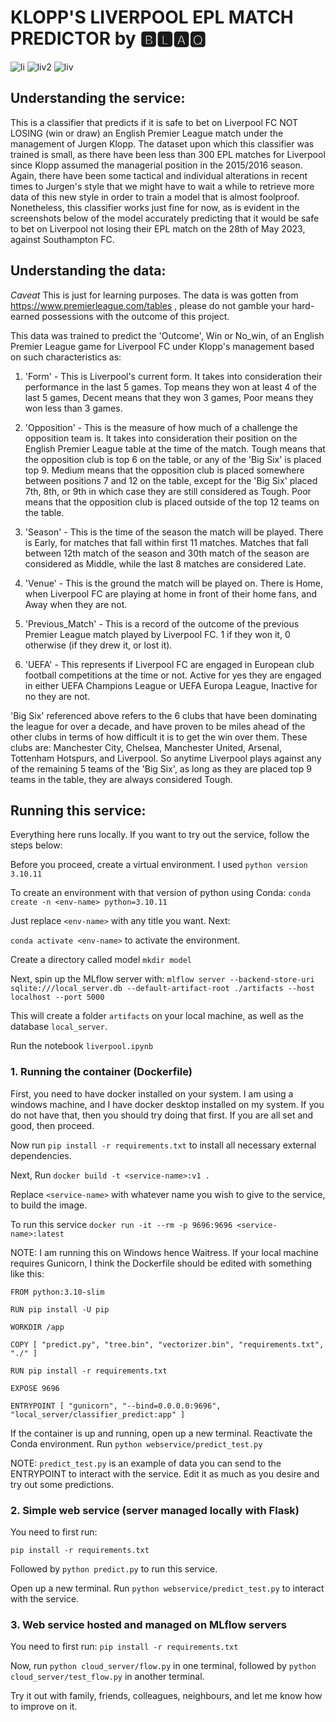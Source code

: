 # KLOPP'S  LIVERPOOL EPL MATCH PREDICTOR by 🅱🅻🅰🆀



![li](https://user-images.githubusercontent.com/100685852/214846024-51910198-1951-48e6-8b1a-2c0a8056dcd8.jpg) ![liv2](https://user-images.githubusercontent.com/100685852/214846291-f3899b64-f38b-43c2-8f72-fc86ff40eb5a.jpg) ![liv](https://user-images.githubusercontent.com/100685852/214846371-205623ff-b198-4313-9353-d6607a4b140e.png)

## Understanding the service:
This is a classifier that predicts if it is safe to bet on Liverpool FC NOT LOSING (win or draw) an English Premier League match under the management of Jurgen Klopp. The dataset upon which this classifier was trained is small, as there have been less than 300 EPL matches for Liverpool since Klopp assumed the managerial position in the 2015/2016 season. Again, there have 
been some tactical and individual alterations in recent times to Jurgen's style that we might have to wait a while to retrieve more data of this new style in order to train a model that is almost foolproof. Nonetheless, this classifier works just fine for now, as is evident in the screenshots below of the model accurately predicting that it would
be safe to bet on Liverpool not losing their EPL match on the 28th of May 2023, against Southampton FC.

## Understanding the data:

*Caveat* This is just for learning purposes. The data is was gotten from https://www.premierleague.com/tables , please do not gamble your hard-earned possessions with the outcome of this project.

This data was trained to predict the 'Outcome', Win  or No_win, of an English Premier League game for Liverpool FC under Klopp's management based on such characteristics as:
1. 'Form' - This is Liverpool's current form. It takes into consideration their performance in the last 5 games. Top means they won at least 4 of the last 5 games, Decent means that they won 3 games, Poor means they won less than 3 games.

2. 'Opposition' - This is the measure of how much of a challenge the opposition team is. It takes into consideration their position on the English Premier League table at the time of the match. Tough means that the opposition club is top 6 on the table, or any of the 'Big Six' is placed top 9. Medium means that the opposition club is placed somewhere between positions 7 and 12 on the table, except for the 'Big Six' placed 7th, 8th, or 9th in which case they are still considered as Tough. Poor means that the opposition club is placed outside of the top 12 teams on the table. 

3. 'Season' - This is the time of the season the match will be played. There is Early, for matches that fall within first 11 matches. Matches that fall between 12th match of the season and 30th match of the season are considered as Middle, while the last 8 matches are considered Late.

4. 'Venue' - This is the ground the match will be played on. There is Home, when Liverpool FC are playing at home in front of their home fans, and Away when they are not.  

5. 'Previous_Match' - This is a record of the outcome of the previous Premier League match played by Liverpool FC. 1 if they won it, 0 otherwise (if they drew it, or lost it). 

6. 'UEFA' - This represents if Liverpool FC are engaged in European club football competitions at the time or not. Active for yes they are engaged in either UEFA Champions League or UEFA Europa League, Inactive for no they are not.

'Big Six' referenced above refers to the 6 clubs that have been dominating the league for over a decade, and have proven to be miles ahead of the other clubs in terms of how difficult it is to get the win over them. These clubs are: Manchester City, Chelsea, Manchester United, Arsenal, Tottenham Hotspurs, and Liverpool. So anytime Liverpool plays against any of the remaining 5 teams of the 'Big Six', as long as they are placed top 9 teams in the table, they are always considered Tough.

## Running this service:


Everything here runs locally. If you want to try out the service, follow the steps below:

Before you proceed, create a virtual environment. I used ```python version 3.10.11``` 

To create an environment with that version of python using Conda: ```conda create -n <env-name> python=3.10.11```

Just replace ```<env-name>``` with any title you want. Next:

 ```conda activate <env-name>``` to activate the environment.
 
Create a directory called model  ```mkdir model```
 
Next, spin up the MLflow server with: ```mlflow server --backend-store-uri sqlite:///local_server.db --default-artifact-root ./artifacts --host localhost --port 5000```

This will create a folder ```artifacts``` on your local machine, as well as the database ```local_server```.

Run the notebook ```liverpool.ipynb```

### 1. Running the container (Dockerfile)


First, you need to have docker installed on your system. I am using a windows machine, and I have docker desktop installed on my system. If you do not have that, then you should try doing that first. If you are all set and good, then proceed.

Now run ```pip install -r requirements.txt``` to install all necessary external dependencies.

Next, Run ```docker build -t <service-name>:v1 .```

Replace ```<service-name>``` with whatever name you wish to give to the service, to build the image.

To run this service ```docker run -it --rm -p 9696:9696 <service-name>:latest```


NOTE: I am running this on Windows hence Waitress. If your local machine requires Gunicorn, I think the Dockerfile should be edited with something like this:


```
FROM python:3.10-slim

RUN pip install -U pip 

WORKDIR /app

COPY [ "predict.py", "tree.bin", "vectorizer.bin", "requirements.txt", "./" ]

RUN pip install -r requirements.txt

EXPOSE 9696 

ENTRYPOINT [ "gunicorn", "--bind=0.0.0.0:9696", "local_server/classifier_predict:app" ]
 ```


If the container is up and running, open up a new terminal. Reactivate the Conda environment. Run ```python webservice/predict_test.py```

NOTE: ```predict_test.py``` is an example of data you can send to the ENTRYPOINT to interact with the service. Edit it as much as you desire and try out some predictions.



### 2. Simple web service (server managed locally with Flask)
  
  
You need to first run:

```pip install -r requirements.txt```

Followed by ```python predict.py``` to run this service.

Open up a new terminal. Run ```python webservice/predict_test.py``` to interact with the service.


### 3. Web service hosted and managed on MLflow servers



 You need to first run: ```pip install -r requirements.txt```

Now, run ```python cloud_server/flow.py``` in one terminal, followed by ```python cloud_server/test_flow.py``` in another terminal.

Try it out with family, friends, colleagues, neighbours, and let me know how to improve on it.

